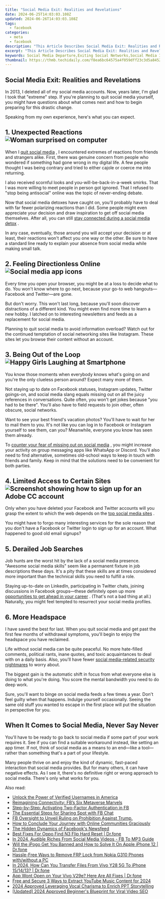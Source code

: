```yaml
---
title: "Social Media Exit: Realities and Revelations"
date: 2024-06-25T14:03:03.108Z
updated: 2024-06-26T14:03:03.108Z
tags:
  - facebook
categories:
  - meta
  - facebook
description: "This Article Describes Social Media Exit: Realities and Revelations"
excerpt: "This Article Describes Social Media Exit: Realities and Revelations"
keywords: Social Media Departure,Exiting Social Networks,Social Media Insights,Social Detox Journey,Digital Life Exit,Online Platform Breakup,Reflecting on Social Usage
thumbnail: https://thmb.techidaily.com/f8ea6bc64575a4f059dff23c3d5a8452f8167601d5f2b8cf93b8214a89c17a78.jpg
---
```


## Social Media Exit: Realities and Revelations

 In 2013, I deleted all of my social media accounts. Now, years later, I'm glad I took that "extreme" step. If you're planning to quit social media yourself, you might have questions about what comes next and how to begin preparing for this drastic change.

Speaking from my own experience, here's what you can expect.

## 1\. Unexpected Reactions ![Woman surprised on computer](https://static1.makeuseofimages.com/wordpress/wp-content/uploads/2023/04/surprise.jpg)

 When I [quit social media](https://www.makeuseof.com/how-to-quit-social-media/) , I encountered extremes of reactions from friends and strangers alike. First, there was genuine concern from people who wondered if something had gone wrong in my digital life. A few people thought I was being contrary and tried to either cajole or coerce me into returning.

 I also received scornful looks and you-will-be-back-in-a-week smirks. That I was more willing to meet people in person got ignored. That I refused to "stop being antisocial" online was the topic of never-ending debate.

 Now that social media detoxes have caught on, you'll probably have to deal with far fewer polarizing reactions than I did. Some people might even appreciate your decision and draw inspiration to get off social media themselves. After all, you can still [stay connected during a social media detox](https://www.makeuseof.com/social-media-detox-how-to-stay-connected/) .

 In any case, eventually, those around you will accept your decision or at least, their reactions won't affect you one way or the other. Be sure to have a standard line ready to explain your absence from social media while making small talk.

## 2\. Feeling Directionless Online ![Social media app icons](https://static1.makeuseofimages.com/wordpress/wp-content/uploads/2023/03/curate-social-media-1.jpg)

 Every time you open your browser, you might be at a loss to decide what to do. You won't know where to go next, because your go-to web hangouts—Facebook and Twitter—are gone.

 But don't worry. This won't last long, because you'll soon discover distractions of a different kind. You might even find more time to learn a new hobby. I latched on to interesting newsletters and feeds as a replacement for social media.

 Planning to quit social media to avoid information overload? Watch out for the continued temptation of social networking sites like Instagram. These sites let you browse their content without an account.

## 3\. Being Out of the Loop ![Happy Girls Laughing at Smartphone](https://static1.makeuseofimages.com/wordpress/wp-content/uploads/2022/11/Happy-Group-Looking-at-Phone.jpg)

 You know those moments when everybody knows what's going on and you're the only clueless person around? Expect many more of them.

 Not staying up to date on Facebook statuses, Instagram updates, Twitter goings-on, and social media slang equals missing out on all the juicy references in conversations. Quite often, you won't get jokes because "you had to be there". You'll also have to field requests to join other, often obscure, social networks.

 Want to see your best friend's vacation photos? You'll have to wait for her to mail them to you. It's not like you can log in to Facebook or Instagram yourself to see them, can you? Meanwhile, everyone you know has seen them already.

 To [counter your fear of missing out on social media](https://www.makeuseof.com/ways-to-prevent-fomo-social-media/) , you might increase your activity on group messaging apps like WhatsApp or Discord. You'll also need to find alternative, sometimes old-school ways to keep in touch with friends and family. Keep in mind that the solutions need to be convenient for both parties.

## 4\. Limited Access to Certain Sites ![Screenshot showing how to sign up for an Adobe CC account](https://static1.makeuseofimages.com/wordpress/wp-content/uploads/2023/01/screenshot-2023-01-19-at-10-33-26.jpeg)

 Only when you have deleted your Facebook and Twitter accounts will you grasp the extent to which the web depends on the [top social media sites](https://www.makeuseof.com/tag/top-social-media-apps-sites/) .

 You might have to forgo many interesting services for the sole reason that you don't have a Facebook or Twitter login to sign up for an account. What happened to good old email signups?

## 5\. Derailed Job Searches

 Job hunts are the worst hit by the lack of a social media presence. "Awesome social media skills" seem like a permanent fixture in job descriptions these days. It's a pity that these skills are at times considered more important than the technical skills you need to fulfill a role.

 Staying up-to-date on LinkedIn, participating in Twitter chats, joining discussions in Facebook groups—these definitely open up more [opportunities to get ahead in your career](https://www.makeuseof.com/tips-let-people-know-you-open-to-work/) . (That's not a bad thing at all.) Naturally, you might feel tempted to resurrect your social media profiles.

## 6\. More Headspace

 I have saved the best for last. When you quit social media and get past the first few months of withdrawal symptoms, you'll begin to enjoy the headspace you have reclaimed.

 Life without social media can be quite peaceful. No more hate-filled comments, political rants, inane quotes, and toxic acquaintances to deal with on a daily basis. Also, you'll have fewer [social media-related security nightmares](https://www.makeuseof.com/tag/tiktok-security-risks/) to worry about.

 The biggest gain is the automatic shift in focus from what everyone else is doing to what you're doing. You score the mental bandwidth you need to do deep work.

 Sure, you'll want to binge on social media feeds a few times a year. Don't feel guilty when that happens. Indulge yourself occasionally. Seeing the same old stuff you wanted to escape in the first place will put the situation in perspective for you.

## When It Comes to Social Media, Never Say Never

 You'll have to be ready to go back to social media if some part of your work requires it. See if you can find a suitable workaround instead, like setting an app timer. If not, think of social media as a means to an end—like a tool—rather than something that's a part of your lifestyle.

 Many people thrive on and enjoy the kind of dynamic, fast-paced interaction that social media provides. But for many others, it can have negative effects. As I see it, there's no definitive right or wrong approach to social media. There's only what works for you.


<ins class="adsbygoogle"
     style="display:block"
     data-ad-format="autorelaxed"
     data-ad-client="ca-pub-7571918770474297"
     data-ad-slot="1223367746"></ins>



<ins class="adsbygoogle"
     style="display:block"
     data-ad-client="ca-pub-7571918770474297"
     data-ad-slot="8358498916"
     data-ad-format="auto"
     data-full-width-responsive="true"></ins>

<span class="atpl-alsoreadstyle">Also read:</span>
<div><ul>
<li><a href="https://facebook.techidaily.com/unlock-the-power-of-verified-usernames-in-america/"><u>Unlock the Power of Verified Usernames in America</u></a></li>
<li><a href="https://facebook.techidaily.com/reimagining-connectivity-fbs-six-metaverse-marvels/"><u>Reimagining Connectivity: FB’s Six Metaverse Marvels</u></a></li>
<li><a href="https://facebook.techidaily.com/step-by-step-activating-two-factor-authentication-in-fb/"><u>Step-by-Step: Activating Two-Factor Authentication in FB</u></a></li>
<li><a href="https://facebook.techidaily.com/the-essential-steps-for-sharing-spot-with-fb-chat/"><u>The Essential Steps for Sharing Spot with FB Chat</u></a></li>
<li><a href="https://facebook.techidaily.com/fb-oversight-to-unveil-ruling-on-prohibition-against-trump/"><u>FB Oversight to Unveil Ruling on Prohibition Against Trump.</u></a></li>
<li><a href="https://facebook.techidaily.com/how-to-conclude-your-journey-with-online-communities-graciously/"><u>How to Conclude Your Journey with Online Communities Graciously</u></a></li>
<li><a href="https://facebook.techidaily.com/the-hidden-dynamics-of-facebooks-newsfeed/"><u>The Hidden Dynamics of Facebook's Newsfeed</u></a></li>
<li><a href="https://techidaily.com/best-fixes-for-oppo-find-n3-flip-hard-reset-drfone-by-drfone-reset-android-reset-android/"><u>Best Fixes For Oppo Find N3 Flip Hard Reset | Dr.fone</u></a></li>
<li><a href="https://facebook-video-content.techidaily.com/in-2024-audible-riches-from-social-media-videos-fb-to-mp3-guide/"><u>In 2024, Audible Riches From Social Media Videos - FB To MP3 Guide</u></a></li>
<li><a href="https://fake-location.techidaily.com/will-the-ipogo-get-you-banned-and-how-to-solve-it-on-apple-iphone-12-drfone-by-drfone-virtual-ios/"><u>Will the iPogo Get You Banned and How to Solve It On Apple iPhone 12 | Dr.fone</u></a></li>
<li><a href="https://android-frp.techidaily.com/hassle-free-ways-to-remove-frp-lock-from-nokia-g310-phones-withwithout-a-pc-by-drfone-android/"><u>Hassle-Free Ways to Remove FRP Lock from Nokia G310 Phones with/without a PC</u></a></li>
<li><a href="https://android-transfer.techidaily.com/in-2024-how-can-you-transfer-files-from-vivo-y28-5g-to-iphone-151413-drfone-by-drfone-transfer-from-android-transfer-from-android/"><u>In 2024, How Can You Transfer Files From Vivo Y28 5G To iPhone 15/14/13? | Dr.fone</u></a></li>
<li><a href="https://howto.techidaily.com/app-wont-open-on-your-vivo-v29e-here-are-all-fixes-drfone-by-drfone-fix-android-problems-fix-android-problems/"><u>App Wont Open on Your Vivo V29e? Here Are All Fixes | Dr.fone</u></a></li>
<li><a href="https://youtube-help.techidaily.com/free-and-secure-3-ways-to-extract-youtube-music-content-for-2024/"><u>Free and Secure  3 Ways to Extract YouTube Music Content for 2024</u></a></li>
<li><a href="https://on-screen-recording.techidaily.com/2024-approved-leveraging-vocal-charisma-to-enrich-ppt-storytelling/"><u>2024 Approved  Leveraging Vocal Charisma to Enrich PPT Storytelling</u></a></li>
<li><a href="https://youtube-docs.techidaily.com/ed-2024-approved-beginners-blueprint-for-viral-video-seo/"><u>[Updated] 2024 Approved  Beginner's Blueprint for Viral Video SEO</u></a></li>
</ul></div>
